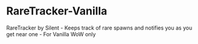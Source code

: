 # RareTracker-Vanilla
RareTracker by Silent - Keeps track of rare spawns and notifies you as you get near one - For Vanilla WoW only
